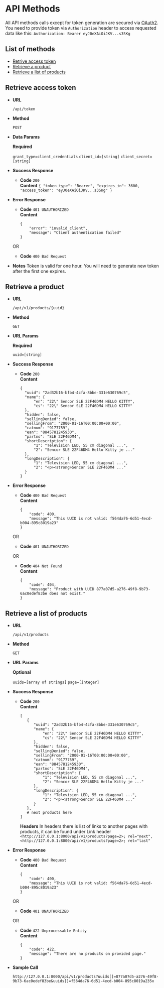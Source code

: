# API Methods
All API methods calls except for token generation are secured via [OAuth2](/docs/backend-api/api-authentication-oauth2.md).
You need to provide token via `Authorization` header to access requested data like this: ```Authorization: Bearer eyJ0eXAiOiJKV...s3SKg```

## List of methods
- [Retrive access token](#retrieve-access-token)
- [Retrieve a product](#retrieve-a-product)
- [Retrieve a list of products](#retrieve-a-list-of-products)

**Retrieve access token**
----

* **URL**

  `/api/token`

* **Method**

  `POST`

*  **Data Params**

   **Required**

   `grant_type=client_credentials`
   `client_id=[string]`
   `client_secret=[string]`

* **Success Response**

  * **Code** `200` <br />
     **Content**
        ```
        {
            "token_type": "Bearer",
            "expires_in": 3600,
            "access_token": "eyJ0eXAiOiJKV...s3SKg"
        }
        ```

* **Error Response**

  * **Code** `401 UNAUTHORIZED` <br />
    **Content**
    ```
    {
        "error": "invalid_client",
        "message": "Client authentication failed"
    }
    ```

  OR

  * **Code** `400 Bad Request` <br />

* **Notes**
Token is valid for one hour.
You will need to generate new token after the first one expires.

**Retrieve a product**
----

* **URL**

  `/api/v1/products/{uuid}`

* **Method**

  `GET`

*  **URL Params**

   **Required**

   `uuid=[string]`

* **Success Response**

  * **Code** `200` <br />
    **Content**
    ```
    {
      "uuid": "2ad32b16-bfb4-4cfa-8bbe-331e630769c5",
      "name": {
          "en": "22\" Sencor SLE 22F46DM4 HELLO KITTY",
          "cs": "22\" Sencor SLE 22F46DM4 HELLO KITTY"
      },
      "hidden": false,
      "sellingDenied": false,
      "sellingFrom": "2000-01-16T00:00:00+00:00",
      "catnum": "9177759",
      "ean": "8845781245930",
      "partno": "SLE 22F46DM4",
      "shortDescription": {
          "1": "Television LED, 55 cm diagonal ...",
          "2": "Sencor SLE 22F46DM4 Hello Kitty je ..."
      },
      "longDescription": {
          "1": "Television LED, 55 cm diagonal ...",
          "2": "<p><strong>Sencor SLE 22F46DM4 ..."
      }
    }
    ```

* **Error Response**

  * **Code** `400 Bad Request` <br />
    **Content**
    ```
    {
        "code": 400,
        "message": "This UUID is not valid: f564da76-6d51-4ecd-b004-895c8019a23"
    }
    ```

  OR

  * **Code** `401 UNAUTHORIZED` <br />

  OR

  * **Code** `404 Not Found` <br />
    **Content**
    ```
    {
        "code": 404,
        "message": "Product with UUID 877a07d5-a276-49f8-9b73-6ac0edef83be does not exist."
    }
    ```

**Retrieve a list of products**
----

* **URL**

  `/api/v1/products`

* **Method**

  `GET`

*  **URL Params**

   **Optional**

   `uuids=[array of strings]`
   `page=[integer]`

* **Success Response**

  * **Code** `200` <br />
    **Content**
    ```
    [
       {
          "uuid": "2ad32b16-bfb4-4cfa-8bbe-331e630769c5",
          "name": {
              "en": "22\" Sencor SLE 22F46DM4 HELLO KITTY",
              "cs": "22\" Sencor SLE 22F46DM4 HELLO KITTY"
          },
          "hidden": false,
          "sellingDenied": false,
          "sellingFrom": "2000-01-16T00:00:00+00:00",
          "catnum": "9177759",
          "ean": "8845781245930",
          "partno": "SLE 22F46DM4",
          "shortDescription": {
              "1": "Television LED, 55 cm diagonal ...",
              "2": "Sencor SLE 22F46DM4 Hello Kitty je ..."
          },
          "longDescription": {
              "1": "Television LED, 55 cm diagonal ...",
              "2": "<p><strong>Sencor SLE 22F46DM4 ..."
          }
       },
       # next products here
    ]
    ```
    **Headers**
    In headers there is list of links to another pages with products, it can be found under Link header
    `<http://127.0.0.1:8000/api/v1/products?page=2>; rel="next", <http://127.0.0.1:8000/api/v1/products?page=2>; rel="last"`

* **Error Response**

  * **Code** `400 Bad Request` <br />
    **Content**
    ```
    {
        "code": 400,
        "message": "This UUID is not valid: f564da76-6d51-4ecd-b004-895c8019a23"
    }
    ```

  OR

  * **Code** `401 UNAUTHORIZED` <br />

  OR

  * **Code** `422 Unprocessable Entity` <br />
    **Content**
    ```
    {
        "code": 422,
        "message": "There are no products on provided page."
    }
    ```

* **Sample Call**

    `http://127.0.0.1:8000/api/v1/products?uuids[]=877a07d5-a276-49f8-9b73-6ac0edef83be&uuids[]=f564da76-6d51-4ecd-b004-895c8019a235x   `
